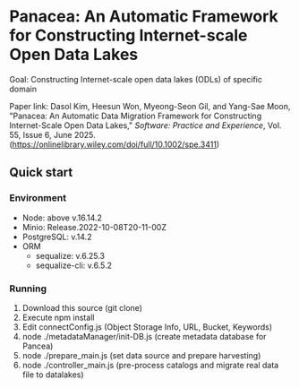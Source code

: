 # Panacea: An Automatic Framework for Constructing Internet-scale Open Data Lakes

Goal: Constructing Internet-scale open data lakes (ODLs) of specific domain 

Paper link: Dasol Kim, Heesun Won, Myeong-Seon Gil, and Yang-Sae Moon, "Panacea: An Automatic Data Migration Framework for Constructing Internet-Scale Open Data Lakes," _Software: Practice and Experience_, Vol. 55, Issue 6, June 2025. (https://onlinelibrary.wiley.com/doi/full/10.1002/spe.3411)

## Quick start

### Environment
 - Node: above v.16.14.2
 - Minio: Release.2022-10-08T20-11-00Z 
 - PostgreSQL: v.14.2
 - ORM
   - sequalize: v.6.25.3
   - sequalize-cli: v.6.5.2 

### Running
1. Download this source (git clone)
2. Execute npm install
3. Edit connectConfig.js (Object Storage Info, URL, Bucket, Keywords)
4. node ./metadataManager/init-DB.js (create metadata database for Pancea)
5. node ./prepare_main.js (set data source and prepare harvesting)
6. node ./controller_main.js (pre-process catalogs and migrate real data file to datalakes)
